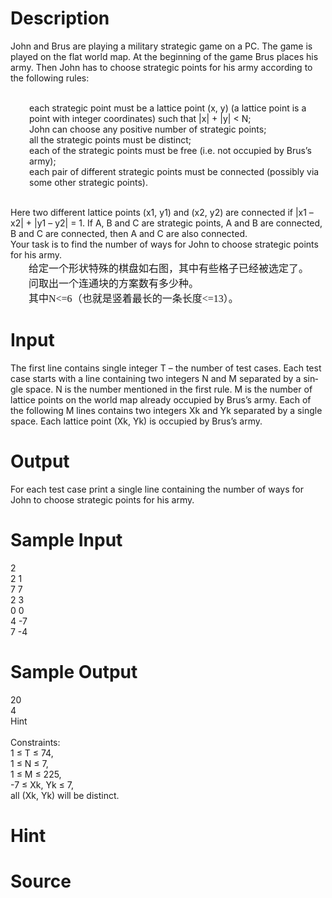 
# Description

<div class="content"><div class="plm"></div>
<div class="ptx" lang="en-US">John and Brus are playing a military strategic game on a PC. The game is played on the flat world map. At the beginning of the game Brus places his army. Then John has to choose strategic points for his army according to the following rules: <br/>
<p style="padding-left: 30px"><br/>
each strategic point must be a lattice point (x, y) (a lattice point is a point with integer coordinates) such that |x| + |y| &lt; N; <br/>
John can choose any positive number of strategic points; <br/>
all the strategic points must be distinct; <br/>
each of the strategic points must be free (i.e. not occupied by Brus’s army); <br/>
each pair of different strategic points must be connected (possibly via some other strategic points). <br/>
</p>
<br/>
Here two different lattice points (x1, y1) and (x2, y2) are connected if |x1 – x2| + |y1 – y2| = 1. If A, B and C are strategic points, A and B are connected, B and C are connected, then A and C are also connected. <br/>
Your task is to find the number of ways for John to choose strategic points for his army.</div>
<p class="MsoNormal" style="margin: 0cm 0cm 0pt; text-indent: 21.75pt"><font size="3"><span style="font-family: 宋体; mso-bidi-font-size: 10.5pt; mso-ascii-font-family: &#39;Times New Roman&#39;; mso-hansi-font-family: &#39;Times New Roman&#39;">给定一个形状特殊的棋盘如右图，其中有些格子已经被选定了。</span><span lang="EN-US" style="mso-bidi-font-size: 10.5pt"><o:p></o:p></span></font></p>
<p class="MsoNormal" style="margin: 0cm 0cm 0pt; text-indent: 21.75pt"><font size="3"><span style="font-family: 宋体; mso-bidi-font-size: 10.5pt; mso-ascii-font-family: &#39;Times New Roman&#39;; mso-hansi-font-family: &#39;Times New Roman&#39;">问取出一个连通块的方案数有多少种。</span><span lang="EN-US" style="mso-bidi-font-size: 10.5pt"><o:p></o:p></span></font></p>
<p class="MsoNormal" style="margin: 0cm 0cm 0pt; text-indent: 21.75pt"><font size="3"><span style="font-family: 宋体; mso-bidi-font-size: 10.5pt; mso-ascii-font-family: &#39;Times New Roman&#39;; mso-hansi-font-family: &#39;Times New Roman&#39;">其中</span><span lang="EN-US" style="mso-bidi-font-size: 10.5pt"><font face="Times New Roman">N&lt;=6</font></span><span style="font-family: 宋体; mso-bidi-font-size: 10.5pt; mso-ascii-font-family: &#39;Times New Roman&#39;; mso-hansi-font-family: &#39;Times New Roman&#39;">（也就是竖着最长的一条长度</span><span lang="EN-US" style="mso-bidi-font-size: 10.5pt"><font face="Times New Roman">&lt;=13</font></span><span style="font-family: 宋体; mso-bidi-font-size: 10.5pt; mso-ascii-font-family: &#39;Times New Roman&#39;; mso-hansi-font-family: &#39;Times New Roman&#39;">）。</span></font><span lang="EN-US" style="mso-bidi-font-size: 10.5pt"><o:p></o:p></span></p>
<p></p></div>

# Input

<div class="content"><div class="ptx" lang="en-US">The first line contains single integer T – the number of test cases. Each test case starts with a line containing two integers N and M separated by a single space. N is the number mentioned in the first rule. M is the number of lattice points on the world map already occupied by Brus’s army. Each of the following M lines contains two integers Xk and Yk separated by a single space. Each lattice point (Xk, Yk) is occupied by Brus’s army.</div></div>

# Output

<div class="content"><div class="ptx" lang="en-US">For each test case print a single line containing the number of ways for John to choose strategic points for his army.</div></div>

# Sample Input

<div class="content"><span class="sampledata">2 <br/>
2 1 <br/>
7 7 <br/>
2 3 <br/>
0 0 <br/>
4 -7 <br/>
7 -4<br/>
</span></div>

# Sample Output

<div class="content"><span class="sampledata">20 <br/>
4<br/>
Hint<br/>
<br/>
Constraints: <br/>
1 ≤ T ≤ 74, <br/>
1 ≤ N ≤ 7, <br/>
1 ≤ M ≤ 225, <br/>
-7 ≤ Xk, Yk ≤ 7, <br/>
all (Xk, Yk) will be distinct.</span></div>

# Hint

<div class="content"><p></p></div>

# Source

<div class="content"><p><a href="problemset.php?search="></a></p></div>

